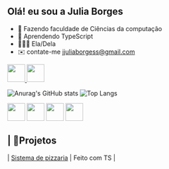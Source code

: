 ## Olá!  eu sou a Julia Borges
- 📔 Fazendo faculdade de Ciências da computação
- 📖 Aprendendo TypeScript
- 👩🏽‍💻 Ela/Dela
- ✉️ contate-me jjuliaborgess@gmail.com
<a href="https://www.linkedin.com/in/julia-borges-371410334/" target="_blank">
  <img src="https://cdn.jsdelivr.net/gh/devicons/devicon/icons/linkedin/linkedin-original.svg" width="40" height="40"/>
</a>   <a href="https://www.instagram.com/juba.bor/" target="_blank">
  <img src="https://cdn.jsdelivr.net/gh/devicons/devicon/icons/instagram/instagram-original.svg" width="40" height="40"/>
</a>


![Anurag's GitHub stats](https://github-readme-stats.vercel.app/api?username=Jjbborges&show_icons=true&theme=transparent) ![Top Langs](https://github-readme-stats.vercel.app/api/top-langs/?username=Jjbborges&layout=compact)

<img src="https://cdn.jsdelivr.net/gh/devicons/devicon/icons/typescript/typescript-original.svg" width="40" height="40"/> <img src="https://cdn.jsdelivr.net/gh/devicons/devicon/icons/html5/html5-original.svg" width="40" height="40"/> <img src="https://cdn.jsdelivr.net/gh/devicons/devicon/icons/css3/css3-original.svg" width="40" height="40"/> <img src="https://cdn.jsdelivr.net/gh/devicons/devicon/icons/javascript/javascript-original.svg" width="40" height="40"/>

## | 🌸Projetos
| [Sistema de pizzaria](https://github.com/Jjbborges/Pizzaria-mimi) | Feito com TS |

